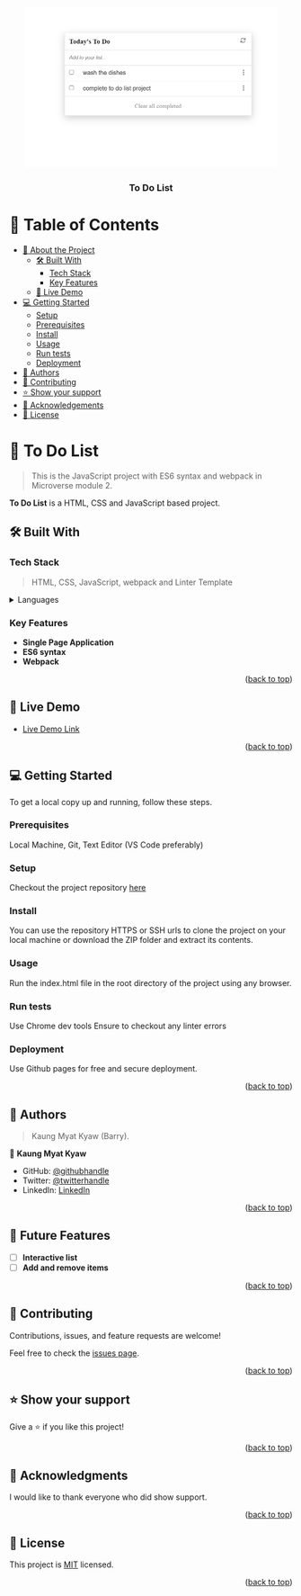 <a name="readme-top"></a>

<div align="center">
  <img src="sample.png" alt="project sample" width="450"  height="auto" />
  <br/>

  <h3><b>To Do List</b></h3>

</div>

<!-- TABLE OF CONTENTS -->

# 📗 Table of Contents

- [📖 About the Project](#about-project)
  - [🛠 Built With](#built-with)
    - [Tech Stack](#tech-stack)
    - [Key Features](#key-features)
  - [🚀 Live Demo](#live-demo)
- [💻 Getting Started](#getting-started)
  - [Setup](#setup)
  - [Prerequisites](#prerequisites)
  - [Install](#install)
  - [Usage](#usage)
  - [Run tests](#run-tests)
  - [Deployment](#triangular_flag_on_post-deployment)
- [👥 Authors](#authors)
- [🤝 Contributing](#contributing)
- [⭐️ Show your support](#support)
- [🙏 Acknowledgements](#acknowledgements)
- [📝 License](#license)

<!-- PROJECT DESCRIPTION -->

# 📖 To Do List <a name="about-project"></a>

> This is the JavaScript project with ES6 syntax and webpack in Microverse module 2.

**To Do List** is a HTML, CSS and JavaScript based project.

## 🛠 Built With <a name="built-with"></a>

### Tech Stack <a name="tech-stack"></a>

> HTML, CSS, JavaScript, webpack and Linter Template

<details>
  <summary>Languages</summary>
  <ul>
    <li>HTML</li>
    <li>CSS</li>
    <li>JavaScript</li>
  </ul>
</details>

<!-- Features -->

### Key Features <a name="key-features"></a>

- **Single Page Application**
- **ES6 syntax**
- **Webpack**

<p align="right">(<a href="#readme-top">back to top</a>)</p>

<!-- LIVE DEMO -->

## 🚀 Live Demo <a name="live-demo"></a>

- [Live Demo Link]()

<p align="right">(<a href="#readme-top">back to top</a>)</p>

<!-- GETTING STARTED -->

## 💻 Getting Started <a name="getting-started"></a>


To get a local copy up and running, follow these steps.

### Prerequisites

Local Machine, Git, Text Editor (VS Code preferably)

### Setup

Checkout the project repository <a href="https://github.com/Rhaegar121/To-Do-list">here</a>

### Install

You can use the repository HTTPS or SSH urls to clone the project on your local machine or download the ZIP folder and extract its contents.

### Usage

Run the index.html file in the root directory of the project using any browser.

### Run tests

Use Chrome dev tools
Ensure to checkout any linter errors

### Deployment

Use Github pages for free and secure deployment.

<p align="right">(<a href="#readme-top">back to top</a>)</p>


<!-- AUTHORS -->

## 👥 Authors <a name="authors"></a>

> Kaung Myat Kyaw (Barry).

👤 **Kaung Myat Kyaw**

- GitHub: [@githubhandle](https://github.com/Rhaegar121)
- Twitter: [@twitterhandle](https://twitter.com/20Rhaegar)
- LinkedIn: [LinkedIn](https://www.linkedin.com/in/kaung-myat-kyaw-391720227)

<p align="right">(<a href="#readme-top">back to top</a>)</p>

<!-- FUTURE FEATURES -->

## 🔭 Future Features <a name="future-features"></a>

- [ ] **Interactive list**
- [ ] **Add and remove items**

<p align="right">(<a href="#readme-top">back to top</a>)</p>

<!-- CONTRIBUTING -->

## 🤝 Contributing <a name="contributing"></a>

Contributions, issues, and feature requests are welcome!

Feel free to check the [issues page](../../issues/).

<p align="right">(<a href="#readme-top">back to top</a>)</p>

<!-- SUPPORT -->

## ⭐️ Show your support <a name="support"></a>

Give a ⭐️ if you like this project!

<p align="right">(<a href="#readme-top">back to top</a>)</p>

<!-- ACKNOWLEDGEMENTS -->

## 🙏 Acknowledgments <a name="acknowledgements"></a>

I would like to thank everyone who did show support.

<p align="right">(<a href="#readme-top">back to top</a>)</p>

<!-- LICENSE -->

## 📝 License <a name="license"></a>

This project is [MIT](./LICENSE) licensed.

<p align="right">(<a href="#readme-top">back to top</a>)</p>
